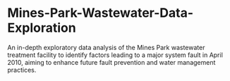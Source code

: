 # Mines-Park-Wastewater-Data-Exploration
An in-depth exploratory data analysis of the Mines Park wastewater treatment facility to identify factors leading to a major system fault in April 2010, aiming to enhance future fault prevention and water management practices.
